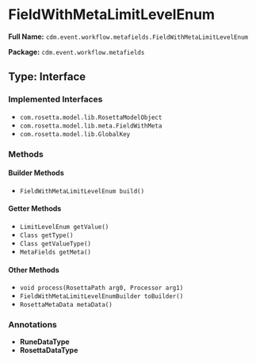 # FieldWithMetaLimitLevelEnum

**Full Name:** `cdm.event.workflow.metafields.FieldWithMetaLimitLevelEnum`

**Package:** `cdm.event.workflow.metafields`

## Type: Interface

### Implemented Interfaces

- `com.rosetta.model.lib.RosettaModelObject`
- `com.rosetta.model.lib.meta.FieldWithMeta`
- `com.rosetta.model.lib.GlobalKey`

### Methods

#### Builder Methods

- `FieldWithMetaLimitLevelEnum build()`

#### Getter Methods

- `LimitLevelEnum getValue()`
- `Class getType()`
- `Class getValueType()`
- `MetaFields getMeta()`

#### Other Methods

- `void process(RosettaPath arg0, Processor arg1)`
- `FieldWithMetaLimitLevelEnumBuilder toBuilder()`
- `RosettaMetaData metaData()`

### Annotations

- **RuneDataType**
- **RosettaDataType**

